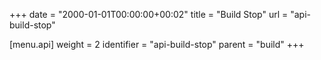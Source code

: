 +++
date = "2000-01-01T00:00:00+00:02"
title = "Build Stop"
url = "api-build-stop"

[menu.api]
  weight = 2
  identifier = "api-build-stop"
  parent = "build"
+++
